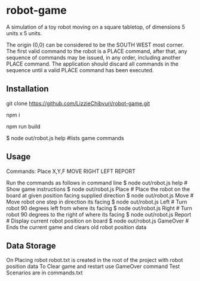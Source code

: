# robot-game

A simulation of a toy robot moving on a square tabletop, of dimensions
5 units x 5 units.

The origin (0,0) can be considered to be the SOUTH WEST most corner.
The first valid command to the robot is a PLACE command, after that, any sequence of commands may
be issued, in any order, including another PLACE command. The application should discard
all commands in the sequence until a valid PLACE command has been executed.

## Installation

git clone https://github.com/LizzieChibvuri/robot-game.git

npm i

npm run build

$ node out/robot.js help #lists game commands


## Usage

Commands:
Place X,Y,F
MOVE
RIGHT
LEFT
REPORT

Run the commands as follows in command line
    $ node out/robot.js help   # Show game instructions
    $ node out/robot.js Place  # Place the robot on the board at given position facing supplied direction
    $ node out/robot.js Move   # Move robot one step in direction its facing
    $ node out/robot.js Left   # Turn robot 90 degrees left from where its facing
    $ node out/robot.js Right  # Turn robot 90 degrees to the right of where its facing
    $ node out/robot.js Report # Display current robot position on board
    $ node out/robot.js GameOver # Ends the current game and clears old robot position data

## Data Storage
On Placing robot robot.txt is created in the root of the project with robot position data
To Clear game and restart use GameOver command
Test Scenarios are in commands.txt
